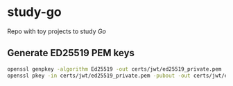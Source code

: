 # study-go

Repo with toy projects to study *Go*


## Generate ED25519 PEM keys
```bash
openssl genpkey -algorithm Ed25519 -out certs/jwt/ed25519_private.pem
openssl pkey -in certs/jwt/ed25519_private.pem -pubout -out certs/jwt/ed25519_public.pem
```